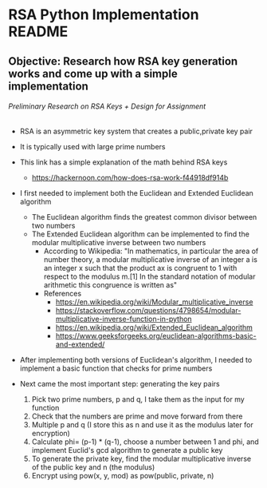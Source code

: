 # RSA Python Implementation README

## Objective: Research how RSA key generation works and come up with a simple implementation

###### Preliminary Research on RSA Keys + Design for Assignment
- RSA is an asymmetric key system that creates a public,private key pair
- It is typically used with large prime numbers
- This link has a simple explanation of the math behind RSA keys
  - https://hackernoon.com/how-does-rsa-work-f44918df914b
  
- I first needed to implement both the Euclidean and Extended Euclidean algorithm
  - The Euclidean algorithm finds the greatest common divisor between two numbers
  - The Extended Euclidean algorithm can be implemented to find the modular multiplicative inverse between two numbers
    - According to Wikipedia: "In mathematics, in particular the area of number theory, a modular multiplicative inverse of an integer a is an integer x such that the product ax is congruent to 1 with respect to the modulus m.[1] In the standard notation of modular arithmetic this congruence is written as"
    - References
      - https://en.wikipedia.org/wiki/Modular_multiplicative_inverse
      - https://stackoverflow.com/questions/4798654/modular-multiplicative-inverse-function-in-python
      - https://en.wikipedia.org/wiki/Extended_Euclidean_algorithm
      - https://www.geeksforgeeks.org/euclidean-algorithms-basic-and-extended/
      
- After implementing both versions of Euclidean's algorithm, I needed to implement a basic function that checks for prime numbers
- Next came the most important step: generating the key pairs 
  1. Pick two prime numbers, p and q, I take them as the input for my function
  2. Check that the numbers are prime and move forward from there
  3. Multiple p and q (I store this as n and use it as the modulus later for encryption)
  4. Calculate phi= (p-1) * (q-1), choose a number between 1 and phi, and implement Euclid's gcd algorithm to generate a public key
  5. To generate the private key, find the modular multiplicative inverse of the public key and n (the modulus)
  6. Encrypt using pow(x, y, mod) as pow(public, private, n)
      
     
